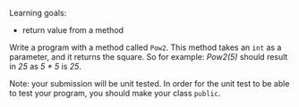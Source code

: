 Learning goals:

- return value from a method

Write a program with a method called `Pow2`. This method takes an `int` as a parameter, and it returns the square. So for example: _Pow2(5)_ should result in _25_ as _5 \* 5_ is _25_.

Note: your submission will be unit tested. In order for the unit test to be able to test your program, you should make your class `public`.